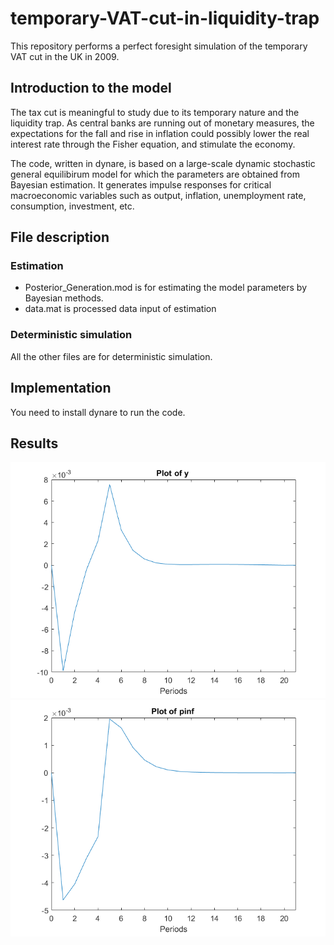 # temporary-VAT-cut-in-liquidity-trap
This repository performs a perfect foresight simulation of the temporary VAT cut in the UK in 2009.

## Introduction to the model
The tax cut is meaningful to study due to its temporary nature and the liquidity trap. As central banks are running out of monetary measures, the expectations for the fall and rise in inflation could possibly lower the real interest rate through the Fisher equation, and stimulate the economy.

The code, written in dynare, is based on a large-scale dynamic stochastic general equilibirum model for which the parameters are obtained from Bayesian estimation. It generates impulse responses for critical macroeconomic variables such as output, inflation, unemployment rate, consumption, investment, etc.  

## File description
### Estimation
- Posterior_Generation.mod is for estimating the model parameters by Bayesian methods.
- data.mat is processed data input of estimation

### Deterministic simulation
All the other files are for deterministic simulation. 

## Implementation
You need to install dynare to run the code.

## Results
![img](https://github.com/jren-jane/temporary-VAT-cut-in-liquidity-trap/blob/master/output.png)
![img](https://github.com/jren-jane/temporary-VAT-cut-in-liquidity-trap/blob/master/inflation.png)
